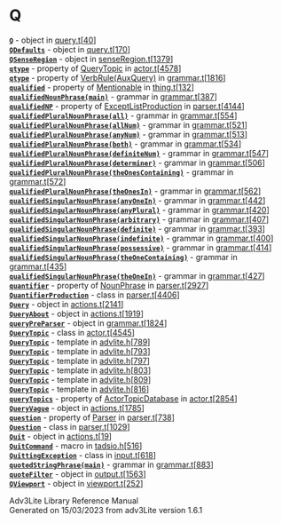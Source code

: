 ---
---
# Q

[**`Q`**](../object/Q.html) - object in
[query.t](../file/query.t.html)\[[40](../source/query.t.html#40)\]  
[**`QDefaults`**](../object/QDefaults.html) - object in
[query.t](../file/query.t.html)\[[170](../source/query.t.html#170)\]  
[**`QSenseRegion`**](../object/QSenseRegion.html) - object in
[senseRegion.t](../file/senseRegion.t.html)\[[1379](../source/senseRegion.t.html#1379)\]  
[**`qtype`**](../object/QueryTopic.html#qtype) - property of
[QueryTopic](../object/QueryTopic.html) in
[actor.t](../file/actor.t.html)\[[4578](../source/actor.t.html#4578)\]  
[**`qtype`**](../object/VerbRule(AuxQuery).html#qtype) - property of
[VerbRule(AuxQuery)](../object/VerbRule(AuxQuery).html) in
[grammar.t](../file/grammar.t.html)\[[1816](../source/grammar.t.html#1816)\]  
[**`qualified`**](../object/Mentionable.html#qualified) - property of
[Mentionable](../object/Mentionable.html) in
[thing.t](../file/thing.t.html)\[[132](../source/thing.t.html#132)\]  
[**`qualifiedNounPhrase(main)`**](../object/qualifiedNounPhrase(main).html) -
grammar in
[grammar.t](../file/grammar.t.html)\[[387](../source/grammar.t.html#387)\]  
[**`qualifiedNP`**](../object/ExceptListProduction.html#qualifiedNP) -
property of [ExceptListProduction](../object/ExceptListProduction.html)
in
[parser.t](../file/parser.t.html)\[[4144](../source/parser.t.html#4144)\]  
[**`qualifiedPluralNounPhrase(all)`**](../object/qualifiedPluralNounPhrase(all).html) -
grammar in
[grammar.t](../file/grammar.t.html)\[[554](../source/grammar.t.html#554)\]  
[**`qualifiedPluralNounPhrase(allNum)`**](../object/qualifiedPluralNounPhrase(allNum).html) -
grammar in
[grammar.t](../file/grammar.t.html)\[[521](../source/grammar.t.html#521)\]  
[**`qualifiedPluralNounPhrase(anyNum)`**](../object/qualifiedPluralNounPhrase(anyNum).html) -
grammar in
[grammar.t](../file/grammar.t.html)\[[513](../source/grammar.t.html#513)\]  
[**`qualifiedPluralNounPhrase(both)`**](../object/qualifiedPluralNounPhrase(both).html) -
grammar in
[grammar.t](../file/grammar.t.html)\[[534](../source/grammar.t.html#534)\]  
[**`qualifiedPluralNounPhrase(definiteNum)`**](../object/qualifiedPluralNounPhrase(definiteNum).html) -
grammar in
[grammar.t](../file/grammar.t.html)\[[547](../source/grammar.t.html#547)\]  
[**`qualifiedPluralNounPhrase(determiner)`**](../object/qualifiedPluralNounPhrase(determiner).html) -
grammar in
[grammar.t](../file/grammar.t.html)\[[506](../source/grammar.t.html#506)\]  
[**`qualifiedPluralNounPhrase(theOnesContaining)`**](../object/qualifiedPluralNounPhrase(theOnesContaining).html) -
grammar in
[grammar.t](../file/grammar.t.html)\[[572](../source/grammar.t.html#572)\]  
[**`qualifiedPluralNounPhrase(theOnesIn)`**](../object/qualifiedPluralNounPhrase(theOnesIn).html) -
grammar in
[grammar.t](../file/grammar.t.html)\[[562](../source/grammar.t.html#562)\]  
[**`qualifiedSingularNounPhrase(anyOneIn)`**](../object/qualifiedSingularNounPhrase(anyOneIn).html) -
grammar in
[grammar.t](../file/grammar.t.html)\[[442](../source/grammar.t.html#442)\]  
[**`qualifiedSingularNounPhrase(anyPlural)`**](../object/qualifiedSingularNounPhrase(anyPlural).html) -
grammar in
[grammar.t](../file/grammar.t.html)\[[420](../source/grammar.t.html#420)\]  
[**`qualifiedSingularNounPhrase(arbitrary)`**](../object/qualifiedSingularNounPhrase(arbitrary).html) -
grammar in
[grammar.t](../file/grammar.t.html)\[[407](../source/grammar.t.html#407)\]  
[**`qualifiedSingularNounPhrase(definite)`**](../object/qualifiedSingularNounPhrase(definite).html) -
grammar in
[grammar.t](../file/grammar.t.html)\[[393](../source/grammar.t.html#393)\]  
[**`qualifiedSingularNounPhrase(indefinite)`**](../object/qualifiedSingularNounPhrase(indefinite).html) -
grammar in
[grammar.t](../file/grammar.t.html)\[[400](../source/grammar.t.html#400)\]  
[**`qualifiedSingularNounPhrase(possessive)`**](../object/qualifiedSingularNounPhrase(possessive).html) -
grammar in
[grammar.t](../file/grammar.t.html)\[[414](../source/grammar.t.html#414)\]  
[**`qualifiedSingularNounPhrase(theOneContaining)`**](../object/qualifiedSingularNounPhrase(theOneContaining).html) -
grammar in
[grammar.t](../file/grammar.t.html)\[[435](../source/grammar.t.html#435)\]  
[**`qualifiedSingularNounPhrase(theOneIn)`**](../object/qualifiedSingularNounPhrase(theOneIn).html) -
grammar in
[grammar.t](../file/grammar.t.html)\[[427](../source/grammar.t.html#427)\]  
[**`quantifier`**](../object/NounPhrase.html#quantifier) - property of
[NounPhrase](../object/NounPhrase.html) in
[parser.t](../file/parser.t.html)\[[2927](../source/parser.t.html#2927)\]  
[**`QuantifierProduction`**](../object/QuantifierProduction.html) -
class in
[parser.t](../file/parser.t.html)\[[4406](../source/parser.t.html#4406)\]  
[**`Query`**](../object/Query.html) - object in
[actions.t](../file/actions.t.html)\[[2141](../source/actions.t.html#2141)\]  
[**`QueryAbout`**](../object/QueryAbout.html) - object in
[actions.t](../file/actions.t.html)\[[1919](../source/actions.t.html#1919)\]  
[**`queryPreParser`**](../object/queryPreParser.html) - object in
[grammar.t](../file/grammar.t.html)\[[1824](../source/grammar.t.html#1824)\]  
[**`QueryTopic`**](../object/QueryTopic.html) - class in
[actor.t](../file/actor.t.html)\[[4545](../source/actor.t.html#4545)\]  
[**`QueryTopic`**](../file/advlite.h.html#QueryTopic) - template in
[advlite.h](../file/advlite.h.html)\[[789](../source/advlite.h.html#789)\]  
[**`QueryTopic`**](../file/advlite.h.html#QueryTopic) - template in
[advlite.h](../file/advlite.h.html)\[[793](../source/advlite.h.html#793)\]  
[**`QueryTopic`**](../file/advlite.h.html#QueryTopic) - template in
[advlite.h](../file/advlite.h.html)\[[797](../source/advlite.h.html#797)\]  
[**`QueryTopic`**](../file/advlite.h.html#QueryTopic) - template in
[advlite.h](../file/advlite.h.html)\[[803](../source/advlite.h.html#803)\]  
[**`QueryTopic`**](../file/advlite.h.html#QueryTopic) - template in
[advlite.h](../file/advlite.h.html)\[[809](../source/advlite.h.html#809)\]  
[**`QueryTopic`**](../file/advlite.h.html#QueryTopic) - template in
[advlite.h](../file/advlite.h.html)\[[816](../source/advlite.h.html#816)\]  
[**`queryTopics`**](../object/ActorTopicDatabase.html#queryTopics) -
property of [ActorTopicDatabase](../object/ActorTopicDatabase.html) in
[actor.t](../file/actor.t.html)\[[2854](../source/actor.t.html#2854)\]  
[**`QueryVague`**](../object/QueryVague.html) - object in
[actions.t](../file/actions.t.html)\[[1785](../source/actions.t.html#1785)\]  
[**`question`**](../object/Parser.html#question) - property of
[Parser](../object/Parser.html) in
[parser.t](../file/parser.t.html)\[[738](../source/parser.t.html#738)\]  
[**`Question`**](../object/Question.html) - class in
[parser.t](../file/parser.t.html)\[[1029](../source/parser.t.html#1029)\]  
[**`Quit`**](../object/Quit.html) - object in
[actions.t](../file/actions.t.html)\[[19](../source/actions.t.html#19)\]  
[**`QuitCommand`**](../file/tadsio.h.html#QuitCommand) - macro in
[tadsio.h](../file/tadsio.h.html)\[[516](../source/tadsio.h.html#516)\]  
[**`QuittingException`**](../object/QuittingException.html) - class in
[input.t](../file/input.t.html)\[[618](../source/input.t.html#618)\]  
[**`quotedStringPhrase(main)`**](../object/quotedStringPhrase(main).html) -
grammar in
[grammar.t](../file/grammar.t.html)\[[883](../source/grammar.t.html#883)\]  
[**`quoteFilter`**](../object/quoteFilter.html) - object in
[output.t](../file/output.t.html)\[[1563](../source/output.t.html#1563)\]  
[**`QViewport`**](../object/QViewport.html) - object in
[viewport.t](../file/viewport.t.html)\[[252](../source/viewport.t.html#252)\]  

<div class="ftr">

Adv3Lite Library Reference Manual  
Generated on 15/03/2023 from adv3Lite version 1.6.1

</div>
